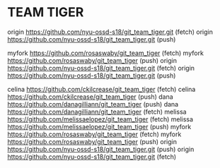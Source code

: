 # TEAM TIGER
origin	https://github.com/nyu-ossd-s18/git_team_tiger.git (fetch)
origin	https://github.com/nyu-ossd-s18/git_team_tiger.git (push)


myfork	https://github.com/rosaswaby/git_team_tiger (fetch)
myfork	https://github.com/rosaswaby/git_team_tiger (push)
origin	https://github.com/nyu-ossd-s18/git_team_tiger.git (fetch)
origin	https://github.com/nyu-ossd-s18/git_team_tiger.git (push)

celina	https://github.com/ckilcrease/git_team_tiger (fetch)
celina	https://github.com/ckilcrease/git_team_tiger (push)
dana	https://github.com/danagilliann/git_team_tiger (push)
dana	https://github.com/danagilliann/git_team_tiger (fetch)
melissa	https://github.com/melissaelopez/git_team_tiger (fetch)
melissa	https://github.com/melissaelopez/git_team_tiger (push)
myfork	https://github.com/rosaswaby/git_team_tiger (fetch)
myfork	https://github.com/rosaswaby/git_team_tiger (push)
origin	https://github.com/nyu-ossd-s18/git_team_tiger.git (push)
origin	https://github.com/nyu-ossd-s18/git_team_tiger.git (fetch)
